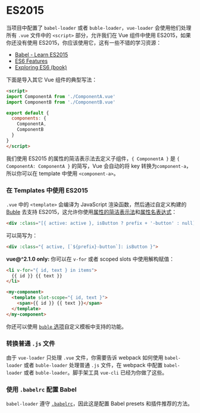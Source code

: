 # ES2015

当项目中配置了 `babel-loader` 或者 `buble-loader`，`vue-loader` 会使用他们处理所有 `.vue` 文件中的 `<script>` 部分，允许我们在 Vue 组件中使用 ES2015，如果你还没有使用 ES2015，你应该使用它，这有一些不错的学习资源：

- [Babel - Learn ES2015](https://babeljs.io/docs/learn-es2015/)
- [ES6 Features](https://github.com/lukehoban/es6features)
- [Exploring ES6 (book)](https://leanpub.com/exploring-es6)

下面是导入其它 Vue 组件的典型写法：

``` html
<script>
import ComponentA from './ComponentA.vue'
import ComponentB from './ComponentB.vue'

export default {
  components: {
    ComponentA,
    ComponentB
  }
}
</script>
```

我们使用 ES2015 的属性的简洁表示法去定义子组件，`{ ComponentA }` 是 `{ ComponentA: ComponentA }` 的简写，Vue 会自动的将 key 转换为`component-a`，所以你可以在 template 中使用 `<component-a>`。

### 在 Templates 中使用 ES2015

`.vue` 中的 `<template>` 会编译为 JavaScript 渲染函数，然后通过自定义构建的 [Buble](https://buble.surge.sh/guide/) 去支持 ES2015，这允许你使用[属性的简洁表示法](https://buble.surge.sh/guide/#object-shorthand-methods-and-properties-transforms-concisemethodproperty-)和[属性名表达式](https://buble.surge.sh/guide/#computed-properties-transforms-computedproperty-)：

``` html
<div :class="[{ active: active }, isButton ? prefix + '-button' : null]">
```

可以简写为：

``` html
<div :class="{ active, [`${prefix}-button`]: isButton }">
```

**vue@^2.1.0 only:** 你可以在 `v-for` 或者 scoped slots 中使用解构赋值：

``` html
<li v-for="{ id, text } in items">
  {{ id }} {{ text }}
</li>
```

``` html
<my-component>
  <template slot-scope="{ id, text }">
    <span>{{ id }} {{ text }}</span>
  </template>
</my-component>
```

你还可以使用 [`buble` 选项](../options.md#buble)自定义模板中支持的功能。

### 转换普通 `.js` 文件

由于 `vue-loader` 只处理 `.vue` 文件，你需要告诉 webpack 如何使用 `babel-loader` 或者 `buble-loader` 处理普通 `.js` 文件，在 webpack 中配置 `babel-loader` 或者 `buble-loader`。脚手架工具 `vue-cli` 已经为你做了这些。

### 使用 `.babelrc` 配置 Babel

`babel-loader` 遵守 [`.babelrc`](https://babeljs.io/docs/usage/babelrc/)，因此这是配置 Babel presets 和插件推荐的方法。
